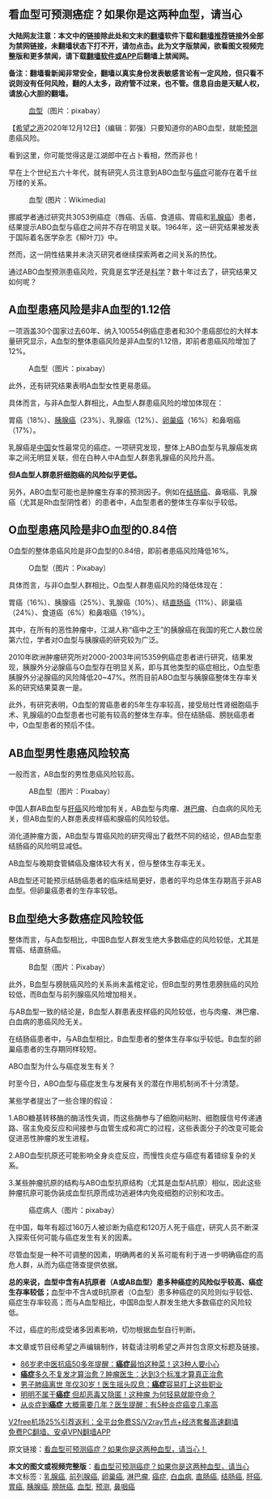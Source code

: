  <h2>看血型可预测癌症？如果你是这两种血型，请当心</h2> <p class="notice"><b>大陆网友注意：本文中的链接除此处和文末的<a href="https://github.com/bannedbook/fanqiang" >翻墙</a>软件下载和<a href="https://github.com/killgcd/justmysocks/blob/master/README.md">翻墙推荐</a>链接外全部为禁网链接，未翻墙状态下打不开，请勿点击。此为文字版禁闻，欲看图文视频完整版和更多禁闻，请下载<a href="https://github.com/bannedbook/fanqiang">翻墙软件或APP</a>后翻墙上禁闻网。</p><p>备注：翻墙看新闻非常安全，翻墙以真实身份发表敏感言论有一定风险，但只看不说则没有任何风险，翻的人太多，政府管不过来，也不管。信息自由是天赋人权，请放心大胆的翻墙。</b></p>  <div class="entry"> <figure><figcaption><a href="https://www.bannedbook.org/bnews/tag/%e8%a1%80%e5%9e%8b/" class="st_tag internal_tag" rel="tag" title="标签 血型 下的日志">血型</a>（图片：pixabay）</figcaption></figure> <p>【<span class='wp_keywordlink_affiliate'><a href="https://www.soundofhope.org" title="希望之声" target="_blank">希望之声</a></span>2020年12月12日】（编辑：郭强）只要知道你的ABO血型，就能<a href="https://www.bannedbook.org/bnews/tag/%E9%A2%84%E6%B5%8B/" class="st_tag internal_tag" rel="tag" title="标签 预测 下的日志">预测</a>患癌风险。</p> <p>看到这里，你可能觉得这是江湖郎中在占卜看相，然而非也！</p> <p>早在上个世纪五六十年代，就有研究人员注意到ABO血型与<a href="https://www.bannedbook.org/bnews/tag/%e7%99%8c%e7%97%87/" class="st_tag internal_tag" rel="tag" title="标签 癌症 下的日志">癌症</a>可能存在着千丝万缕的关系。</p> <figure><figcaption>血型 (图片：Wikimedia)</figcaption></figure> <p>挪威学者通过研究共3053例癌症（唇癌、舌癌、食道癌、胃癌和<a href="https://www.bannedbook.org/bnews/tag/%E4%B9%B3%E8%85%BA%E7%99%8C/" class="st_tag internal_tag" rel="tag" title="标签 乳腺癌 下的日志">乳腺癌</a>）患者，结果提示ABO血型与癌症之间并不存在明显关联。1964年，这一研究结果被发表于国际着名医学杂志《柳叶刀》中。</p> <p>然而，这一阴性结果并未浇灭研究者继续探索两者之间关系的热忱。</p> <p>通过ABO血型预测患癌风险，究竟是玄学还是<span class='wp_keywordlink'><a href="https://www.bannedbook.org/forum11/topic309.html" title="禁片：“科学”的棍子" target="_blank">科学</a></span>？数十年过去了，研究结果又如何呢？</p> <h2>A血型患癌风险是非A血型的1.12倍</h2> <p>一项涵盖30个国家过去60年、纳入100554例癌症患者和30个患癌部位的大样本量研究显示，A血型的整体患癌风险是非A血型的1.12倍，即前者患癌风险增加了12%。</p> <figure><figcaption>A血型（图片：pixabay）</figcaption></figure> <p>此外，还有研究结果表明A血型女性更易患癌。</p> <p>具体而言，与非A血型人群相比，A血型人群患癌风险的增加体现在：</p> <p>胃癌（18%）、<a href="https://www.bannedbook.org/bnews/tag/%e8%83%b0%e8%85%ba%e7%99%8c/" class="st_tag internal_tag" rel="tag" title="标签 胰腺癌 下的日志">胰腺癌</a>（23%）、乳腺癌（12%）、<a href="https://www.bannedbook.org/bnews/tag/%E5%8D%B5%E5%B7%A2%E7%99%8C/" class="st_tag internal_tag" rel="tag" title="标签 卵巢癌 下的日志">卵巢癌</a>（16%）和鼻咽癌（17%）。</p>  <p>乳腺癌是<span class='wp_keywordlink_affiliate'><a href="https://www.bannedbook.org/" title="中国" target="_blank">中国</a></span>女性最常见的癌症。一项研究发现，整体上ABO血型与乳腺癌发病率之间无明显关联，但在白种人中A血型人群患乳腺癌的风险升高。</p> <p><strong>但A血型人群患肝细胞癌的风险似乎更低。</strong></p> <p>另外，ABO血型可能也是肿瘤生存率的预测因子。例如在<a href="https://www.bannedbook.org/bnews/tag/%E7%BB%93%E8%82%A0%E7%99%8C/" class="st_tag internal_tag" rel="tag" title="标签 结肠癌 下的日志">结肠癌</a>、鼻咽癌、乳腺癌（尤其是Rh血型阴性者）的患者中，A血型患者的整体生存率似乎较低。</p> <h2>O血型患癌风险是非O血型的0.84倍</h2> <p>O血型的整体患癌风险是非O血型的0.84倍，即前者患癌风险降低16%。</p> <figure><figcaption>O血型（图片：Pixabay）</figcaption></figure> <p>具体而言，与非O血型人群相比，O血型人群患癌风险的降低体现在：</p> <p>胃癌（16%）、胰腺癌（25%）、乳腺癌（10%）、结<a href="https://www.bannedbook.org/bnews/tag/%E7%9B%B4%E8%82%A0%E7%99%8C/" class="st_tag internal_tag" rel="tag" title="标签 直肠癌 下的日志">直肠癌</a>（11%）、卵巢癌（24%）、食道癌（6%）和鼻咽癌（19%）。</p> <p>其中，在所有的恶性肿瘤中，江湖人称“癌中之王”的胰腺癌在我国的死亡人数位居第六位，学者对O血型与胰腺癌的研究较为广泛。</p> <p>2010年欧洲肿瘤研究所对2000-2003年间15359例癌症患者进行研究，结果发现，胰腺外分泌腺癌与O血型存在明显关系，即与其他类型的癌症相比，O血型患胰腺外分泌腺癌的风险降低20~47%。然而目前ABO血型与胰腺癌整体生存率关系的研究结果莫衷一是。</p> <p>此外，有研究表明，O血型的胃癌患者的5年生存率较高，接受局灶性肾细胞癌手术、乳腺癌的O血型患者也可能有较高的整体生存率。但在结肠癌、膀胱癌患者中，O血型患者的预后不佳。</p> <h2>AB血型男性患癌风险较高</h2> <p>一般而言，AB血型的男性患癌风险较高。</p>  <figure><figcaption>AB血型（图片：Pixabay）</figcaption></figure> <p>中国人群AB血型与<a href="https://www.bannedbook.org/bnews/tag/%E8%82%9D%E7%99%8C/" class="st_tag internal_tag" rel="tag" title="标签 肝癌 下的日志">肝癌</a>风险增加有关，AB血型与肉瘤、<a href="https://www.bannedbook.org/bnews/tag/%E6%B7%8B%E5%B7%B4%E7%98%A4/" class="st_tag internal_tag" rel="tag" title="标签 淋巴瘤 下的日志">淋巴瘤</a>、白血病的风险无关，但AB血型的人群患表皮样癌和腺癌的风险较低。</p> <p>消化道肿瘤方面，AB血型与胃癌风险的研究得出了截然不同的结论，但AB血型患结肠癌的风险明显减低。</p> <p>AB血型与晚期食管鳞癌及瘤体较大有关，但与整体生存率无关。</p> <p>AB血型还可能预示结肠癌患者的临床结局更好，患者的平均总体生存期高于非AB血型。但卵巢癌患者的生存率较低。</p> <h2>B血型绝大多数癌症风险较低</h2> <p>整体而言，与A血型相比，中国B血型人群发生绝大多数癌症的风险较低，尤其是胃癌、结直肠癌。</p> <figure><figcaption>B血型（图片：Pixabay）</figcaption></figure> <p>此外，B血型与膀胱癌风险的关系尚未盖棺定论，但B血型的男性患膀胱癌的风险较低，而B血型与前列腺癌风险增加相关。</p> <p>与AB血型一致的结论是，B血型人群患表皮样癌的风险较低，也与肉瘤、淋巴瘤、白血病的患癌风险无关。</p> <p>在结肠癌患者中，与AB血型相比，B血型患者的整体生存率似乎较低。B血型的卵巢癌患者的生存期同样较短。</p> <p>ABO血型为什么与癌症发生有关？</p> <p>时至今日，ABO血型与癌症发生与发展有关的潜在作用机制尚不十分清楚。</p>  <p>某些学者提出了一些合理的假设：</p> <p>1.ABO糖基转移酶的酶活性失调，而这些酶参与了细胞间粘附、细胞膜信号传递通路、宿主免疫反应和间接参与血管生成和凋亡的过程，这些表面分子的改变可能会促进恶性肿瘤的发生进程。</p> <p>2.ABO血型抗原还可能影响全身炎症反应，而慢性炎症与癌症有着错综复杂的关系。</p> <p>3.某些肿瘤抗原的结构与ABO血型抗原结构（尤其是血型A抗原）相似，因此这些肿瘤抗原可能伪装成血型抗原而成功逃避体内免疫细胞的识别和攻击。</p> <figure><figcaption>癌症病人（图片：pixabay）</figcaption></figure> <p>在中国，每年有超过160万人被诊断为癌症和120万人死于癌症，研究人员不断深入探索任何可能与癌症发生有关的因素。</p> <p>尽管血型是一种不可调整的因素，明确两者的关系可能有利于进一步明确癌症的高危人群，从而为癌症筛查提供依据。</p> <p><strong>总的来说，血型中含有A抗原者（A或AB血型）患多种癌症的风险似乎较高、癌症生存率较低；</strong>血型中不含A或B抗原者（O血型）患多种癌症的风险则似乎较低、癌症生存率较高；而与A血型相比，中国B血型人群发生绝大多数癌症的风险较低。</p> <p>不过，癌症的形成受诸多因素影响，切勿根据血型自行判断。</p> <p>本文章或节目经希望之声编辑制作，转载请注明希望之声并包含原文标题及链接。</p> <ul class='op-related-articles' title='相关阅读'> <li><a href='https://www.bannedbook.org/bnews/health/20201211/1445852.html' target='_blank'>86岁老中医抗癌50多年提醒：<b>癌症</b>最怕这种菜！这3种人要小心</a></li> <li><a href='https://www.bannedbook.org/bnews/health/20201211/1445592.html' target='_blank'><b>癌症</b>多久不复发才算治愈？肿瘤医生：达到3个标准才算真正治愈</a></li> <li><a href='https://www.bannedbook.org/bnews/health/20201211/1445591.html' target='_blank'>男子肺癌离世 年仅30岁！医生摇头叹息：<b>癌症</b>容易盯上这些职业</a></li> <li><a href='https://www.bannedbook.org/bnews/health/20201210/1445058.html' target='_blank'>明明不属于<b>癌症</b> 但却恶毒又隐匿！这种瘤 为何轻易就能夺命？</a></li> <li><a href='https://www.bannedbook.org/bnews/health/20201210/1445024.html' target='_blank'>从炎症到<b>癌症</b> 大概需要几年？医生提醒：有5种炎症癌变几率高</a></li> </ul> <p class="texttj"> <a href="https://www.bannedbook.org/forum23/topic22702.html" target="_blank">V2free机场25%引荐返利：全平台免费SS/V2ray节点+经济套餐高速翻墙</a><br/> <a href="https://github.com/bannedbook/fanqiang/wiki/%E7%A6%81%E9%97%BB%E7%BD%91%E5%AE%89%E5%8D%93%E7%BF%BB%E5%A2%99%E6%96%B0%E9%97%BBAPP" target="_blank">免费PC翻墙、安卓VPN翻墙APP</a></p><p>原文链接：<a class="src_link"  href="https://www.soundofhope.org/post/452659" target="_blank">看血型可预测癌症？如果你是这两种血型，请当心！</a></p> <a name='sharetosocial'></a>       <div><b>本文的图文或视频完整版</b>：<a href='https://www.bannedbook.org/bnews/comments/20201212/1446454.html'>看血型可预测癌症？如果你是这两种血型，请当心</a></div>  </div><!--END ENTRY--> <div class="postfooter"> <div>本文标签：<a href="https://www.bannedbook.org/bnews/tag/%E4%B9%B3%E8%85%BA%E7%99%8C/" rel="tag">乳腺癌</a>, <a href="https://www.bannedbook.org/bnews/tag/%E5%89%8D%E5%88%97%E8%85%BA%E7%99%8C/" rel="tag">前列腺癌</a>, <a href="https://www.bannedbook.org/bnews/tag/%E5%8D%B5%E5%B7%A2%E7%99%8C/" rel="tag">卵巢癌</a>, <a href="https://www.bannedbook.org/bnews/tag/%E6%B7%8B%E5%B7%B4%E7%98%A4/" rel="tag">淋巴瘤</a>, <a href="https://www.bannedbook.org/bnews/tag/%e7%99%8c%e7%97%87/" rel="tag">癌症</a>, <a href="https://www.bannedbook.org/bnews/tag/%E7%99%BD%E8%A1%80%E7%97%85/" rel="tag">白血病</a>, <a href="https://www.bannedbook.org/bnews/tag/%E7%9B%B4%E8%82%A0%E7%99%8C/" rel="tag">直肠癌</a>, <a href="https://www.bannedbook.org/bnews/tag/%E7%BB%93%E8%82%A0%E7%99%8C/" rel="tag">结肠癌</a>, <a href="https://www.bannedbook.org/bnews/tag/%E8%82%9D%E7%99%8C/" rel="tag">肝癌</a>, <a href="https://www.bannedbook.org/bnews/tag/%E8%83%83%E7%99%8C/" rel="tag">胃癌</a>, <a href="https://www.bannedbook.org/bnews/tag/%e8%83%b0%e8%85%ba%e7%99%8c/" rel="tag">胰腺癌</a>, <a href="https://www.bannedbook.org/bnews/tag/%e8%86%80%e8%83%b1%e7%99%8c/" rel="tag">膀胱癌</a>, <a href="https://www.bannedbook.org/bnews/tag/%e8%a1%80%e5%9e%8b/" rel="tag">血型</a>, <a href="https://www.bannedbook.org/bnews/tag/%E9%A2%84%E6%B5%8B/" rel="tag">预测</a>, <a href="https://www.bannedbook.org/bnews/tag/%E9%BC%BB%E5%92%BD%E7%99%8C/" rel="tag">鼻咽癌</a></div>  </div><!--END POSTFOOTER--> 